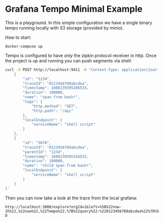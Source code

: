 # Grafana Tempo Minimal Example

This is a playground. In this simple configuration we have a single binary tempo running locally with S3 storage (provided by minio).

How to start:

```
docker-compose up
```

Tempo is configured to have *only* the zipkin protocol receiver in http. Once the project is up and running you can push segments via shell:

```bash
curl -X POST http://localhost:9411 -H 'Content-Type: application/json' -d '[
    {
        "id": "1234",
        "traceId": "0123456789abcdea",
        "timestamp": 1608239395286533,
        "duration": 100000,
        "name": "span from bash!",
        "tags": {
            "http.method": "GET",
            "http.path": "/api"
        },
        "localEndpoint": {
            "serviceName": "shell script"
        }
    },
    {
        "id": "5678",
        "traceId": "0123456789abcdea",
        "parentId": "1234",
        "timestamp": 1608239395316533,
        "duration": 100000,
        "name": "child span from bash!",
        "localEndpoint": {
            "serviceName": "shell script"
        }
    }
]'
```

Then you can now take a look at the trace from the local grafana:

`http://localhost:3000/explore?orgId=1&left=%5B%22now-1h%22,%22now%22,%22Tempo%22,%7B%22query%22:%220123456789abcdea%22%7D%5D`